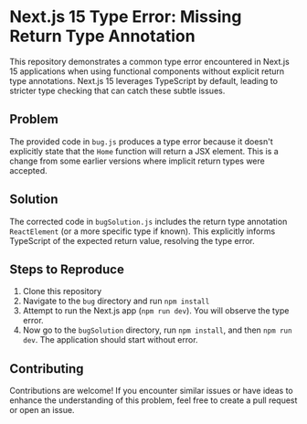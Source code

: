 # Next.js 15 Type Error: Missing Return Type Annotation

This repository demonstrates a common type error encountered in Next.js 15 applications when using functional components without explicit return type annotations.  Next.js 15 leverages TypeScript by default, leading to stricter type checking that can catch these subtle issues.

## Problem
The provided code in `bug.js` produces a type error because it doesn't explicitly state that the `Home` function will return a JSX element.  This is a change from some earlier versions where implicit return types were accepted.

## Solution
The corrected code in `bugSolution.js` includes the return type annotation `ReactElement` (or a more specific type if known).  This explicitly informs TypeScript of the expected return value, resolving the type error.

## Steps to Reproduce
1. Clone this repository
2. Navigate to the `bug` directory and run `npm install`
3. Attempt to run the Next.js app (`npm run dev`). You will observe the type error.
4. Now go to the `bugSolution` directory, run `npm install`, and then `npm run dev`.  The application should start without error.

## Contributing
Contributions are welcome! If you encounter similar issues or have ideas to enhance the understanding of this problem, feel free to create a pull request or open an issue.